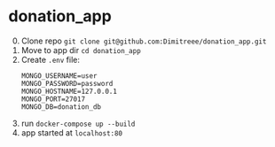 # donation_app

0) Clone repo `git clone git@github.com:Dimitreee/donation_app.git`
1) Move to app dir `cd donation_app`
2) Create `.env` file:
    ```
    MONGO_USERNAME=user
    MONGO_PASSWORD=password
    MONGO_HOSTNAME=127.0.0.1
    MONGO_PORT=27017
    MONGO_DB=donation_db
    ```
3) run `docker-compose up --build`
4) app started at `localhost:80`
